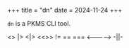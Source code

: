 +++
title = "dn"
date  = 2024-11-24
+++

`dn` is a PKMS CLI tool.

<> |> <|> <<>> != == === <-----> -||-
